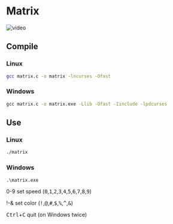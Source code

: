 # Matrix

![video](./wakeup.gif)

## Compile

### Linux

```bash
gcc matrix.c -o matrix -lncurses -Ofast
```

### Windows

```bat
gcc matrix.c -o matrix.exe -Llib -Ofast -Iinclude -lpdcurses
```

## Use

### Linux

```bash
./matrix
```

### Windows

```bat
.\matrix.exe
```

0-9 set speed (<kbd>0</kbd>,<kbd>1</kbd>,<kbd>2</kbd>,<kbd>3</kbd>,<kbd>4</kbd>,<kbd>5</kbd>,<kbd>6</kbd>,<kbd>7</kbd>,<kbd>8</kbd>,<kbd>9</kbd>)

!-& set color (<kbd>!</kbd>,<kbd>@</kbd>,<kbd>#</kbd>,<kbd>$</kbd>,<kbd>%</kbd>,<kbd>^</kbd>,<kbd>&</kbd>)

<kbd>Ctrl</kbd>+<kbd>C</kbd> quit (on Windows twice)

